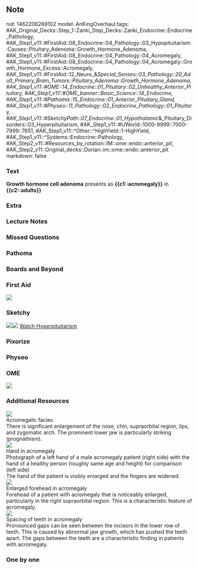 ## Note
nid: 1462206269102
model: AnKingOverhaul
tags: #AK_Original_Decks::Step_1::Zanki_Step_Decks::Zanki_Endocrine::Endocrine_Pathology, #AK_Step1_v11::#FirstAid::08_Endocrine::04_Pathology::03_Hypopituitarism::Causes::Pituitary_Adenoma::Growth_Hormone_Adenoma, #AK_Step1_v11::#FirstAid::08_Endocrine::04_Pathology::04_Acromegaly, #AK_Step1_v11::#FirstAid::08_Endocrine::04_Pathology::04_Acromegaly::Growth_Hormone_Excess::Acromegaly, #AK_Step1_v11::#FirstAid::12_Neuro_&_Special_Senses::03_Pathology::20_Adult_Primary_Brain_Tumors::Pituitary_Adenoma::Growth_Hormone_Adenoma, #AK_Step1_v11::#OME::14_Endocrine::01_Pituitary::02_Unhealthy_Anterior_Pituitary, #AK_Step1_v11::#OME_banner::Basic_Science::14_Endocrine, #AK_Step1_v11::#Pathoma::15_Endocrine::01_Anterior_Pituitary_Gland, #AK_Step1_v11::#Physeo::11_Pathology::02_Endocrine_Pathology::01_Pituitary, #AK_Step1_v11::#SketchyPath::07_Endocrine::01_Hypothalamic_&_Pituitary_Disorders::03_Hyperpituitarism, #AK_Step1_v11::#UWorld::1000-9999::7000-7999::7651, #AK_Step1_v11::^Other::^HighYield::1-HighYield, #AK_Step1_v11::^Systems::Endocrine::Pathology, #AK_Step2_v11::#Resources_by_rotation::IM::ome::endo::anterior_pit, #AK_Step2_v11::Original_decks::Dorian::im::ome::endo::anterior_pit
markdown: false

### Text
<div>
  <b>Growth hormone cell adenoma</b> presents as
  <b>{{c1::acromegaly}}</b> in <b>{{c2::adults}}</b>
</div>

### Extra


### Lecture Notes


### Missed Questions


### Pathoma


### Boards and Beyond


### First Aid
<img src="tmp89w3nY.png">

### Sketchy
<img src="Acromegaly_1566160514431.jpg"><img src=
"paste-6e67f4b0e02d5deadf8c94b1cba20d6258064637_1566160514431_1566160514431.png">
<a href=
"https://dashboard.sketchy.com/study/medical/courses/medical-pathophysiology/units/medical-pathophysiology-endocrine/videos/medical-pathophysiology-endocrine-hypothalamic-and-pituitary-disorders-hyperpituitarism?utm_source=anki&utm_medium=partnership&utm_campaign=february_update&utm_content=medical">
Watch Hyperpituitarism</a>

### Pixorize


### Physeo


### OME
<div class="ome-widget">
  <a href=
  "https://onlinemeded.org/spa/endocrine?ref=anki"><img src="_OME_AnkiFlashcards_Topic_5.png"></a>
</div>

### Additional Resources
<img src="big_56e2d556d090e.jpg">
<div>
  <div>
    <div>
      Acromegalic facies
    </div>
  </div>
  <div>
    <div>
      <div>
        There is significant enlargement of the nose, chin,
        supraorbital region, lips, and zygomatic arch. The
        prominent lower jaw is particularly striking (prognathism).
      </div>
    </div>
  </div>
</div>
<div><img src="big_58cbcfd6ea063.jpg"></div>
<div>
  <div>
    <div>
      Hand in acromegaly
    </div>
  </div>
  <div>
    <div>
      <div>
        Photograph of a left hand of a male acromegaly patient
        (right side) with the hand of a healthy person (roughly
        same age and height) for comparison (left side)
      </div>
      <div>
        The hand of the patient is visibly enlarged and the fingers
        are widened.
      </div>
    </div>
  </div>
</div>
<div><img src="big_56d04fb606ab0.jpg"></div>
<div>
  <div>
    <div>
      Enlarged forehead in acromegaly
    </div>
  </div>
  <div>
    <div>
      <div>
        Forehead of a patient with acromegaly that is noticeably
        enlarged, particularly in the right supraorbital region.
        This is a characteristic feature of acromegaly.
      </div>
    </div>
  </div>
</div>
<div><img src="big_56d050ef7c0db.jpg"></div>
<div>
  <div>
    <div>
      Spacing of teeth in acromegaly
    </div>
  </div>
  <div>
    <div>
      <div>
        Pronounced gaps can be seen between the incisors in the
        lower row of teeth. This is caused by abnormal jaw growth,
        which has pushed the teeth apart. The gaps between the
        teeth are a characteristic finding in patients with
        acromegaly.
      </div>
    </div>
  </div>
</div>

### One by one

